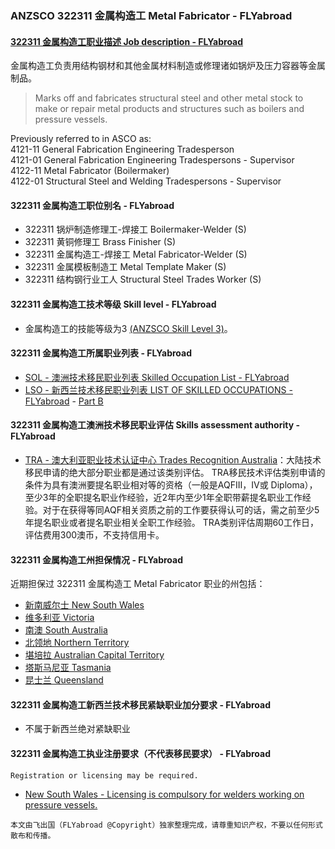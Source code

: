 ### ANZSCO 322311 金属构造工  Metal Fabricator - FLYabroad ###

####  [322311 金属构造工职业描述 Job description - FLYabroad](http://www.flyabroadvisa.com/anzsco/3223.html#322311)

金属构造工负责用结构钢材和其他金属材料制造或修理诸如锅炉及压力容器等金属制品。

> Marks off and fabricates structural steel and other metal stock to make or repair metal products and structures such as boilers and pressure vessels.

Previously referred to in ASCO as:  
4121-11 General Fabrication Engineering Tradesperson  
4121-01 General Fabrication Engineering Tradespersons - Supervisor  
4122-11 Metal Fabricator (Boilermaker)  
4122-01 Structural Steel and Welding Tradespersons - Supervisor

#### 322311 金属构造工职位别名 - FLYabroad
 
- 322311	 锅炉制造修理工-焊接工 Boilermaker-Welder (S)
- 322311 黄铜修理工 Brass Finisher (S)
- 322311 金属构造工-焊接工 Metal Fabricator-Welder (S)
- 322311 金属模板制造工 Metal Template Maker (S)
- 322311 结构钢行业工人 Structural Steel Trades Worker (S)

#### 322311 金属构造工技术等级 Skill level - FLYabroad

- 金属构造工的技能等级为3 [(ANZSCO Skill Level 3)](http://www.flyabroadvisa.com/anzsco/)。

#### 322311 金属构造工所属职业列表 - FLYabroad

- [SOL - 澳洲技术移民职业列表 Skilled Occupation List - FLYabroad](http://www.flyabroadvisa.com/sol/)
- [LSO - 新西兰技术移民职业列表 LIST OF SKILLED OCCUPATIONS - FLYabroad](http://nz.flyabroadvisa.com/lso/) - [Part B](partb)

#### 322311 金属构造工澳洲技术移民职业评估 Skills assessment authority - FLYabroad

- [TRA - 澳大利亚职业技术认证中心 Trades Recognition Australia](http://www.flyabroadvisa.com/ass/tra.html)：大陆技术移民申请的绝大部分职业都是通过该类别评估。
TRA移民技术评估类别申请的条件为具有澳洲要提名职业相对等的资格（一般是AQFIII，IV或 Diploma），至少3年的全职提名职业作经验，近2年内至少1年全职带薪提名职业工作经验。对于在获得等同AQF相关资质之前的工作要获得认可的话，需之前至少5年提名职业或者提名职业相关全职工作经验。
TRA类别评估周期60工作日，评估费用300澳币，不支持信用卡。

#### 322311 金属构造工州担保情况 - FLYabroad

近期担保过 322311 金属构造工  Metal Fabricator 职业的州包括：

- [新南威尔士 New South Wales](http://www.flyabroadvisa.com/zdb/nsw.html)
- [维多利亚 Victoria](http://www.flyabroadvisa.com/zdb/vic.html)
- [南澳 South Australia](http://www.flyabroadvisa.com/zdb/sa.html)
- [北领地 Northern Territory](http://www.flyabroadvisa.com/zdb/nt.html)
- [堪培拉 Australian Capital Territory](http://www.flyabroadvisa.com/zdb/act.html)
- [塔斯马尼亚 Tasmania](http://www.flyabroadvisa.com/zdb/tas.html)
- [昆士兰 Queensland](http://www.flyabroadvisa.com/zdb/qld.html)

#### 322311 金属构造工新西兰技术移民紧缺职业加分要求 - FLYabroad

- 不属于新西兰绝对紧缺职业

#### 322311 金属构造工执业注册要求（不代表移民要求） - FLYabroad

    Registration or licensing may be required.

- [New South Wales - Licensing is compulsory for welders working on pressure vessels.](http://www.workcover.nsw.gov.au/Pages/default.aspx)

`本文由飞出国（FLYabroad @Copyright）独家整理完成，请尊重知识产权，不要以任何形式散布和传播。`